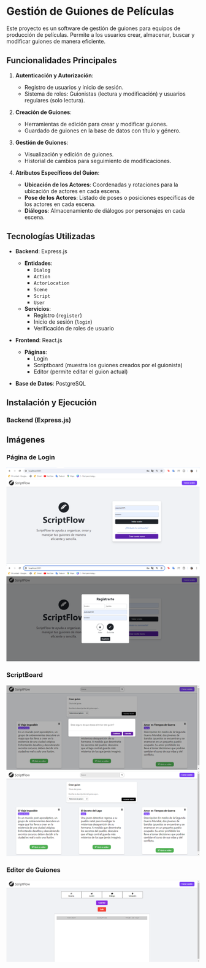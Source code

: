 # Gestión de Guiones de Películas

Este proyecto es un software de gestión de guiones para equipos de producción de películas. Permite a los usuarios crear, almacenar, buscar y modificar guiones de manera eficiente. 

## Funcionalidades Principales

1. **Autenticación y Autorización**:
   - Registro de usuarios y inicio de sesión.
   - Sistema de roles: Guionistas (lectura y modificación) y usuarios regulares (solo lectura).

2. **Creación de Guiones**:
   - Herramientas de edición para crear y modificar guiones.
   - Guardado de guiones en la base de datos con título y género.

3. **Gestión de Guiones**:
   - Visualización y edición de guiones.
   - Historial de cambios para seguimiento de modificaciones.

4. **Atributos Específicos del Guion**:
   - **Ubicación de los Actores**: Coordenadas y rotaciones para la ubicación de actores en cada escena.
   - **Pose de los Actores**: Listado de poses o posiciones específicas de los actores en cada escena.
   - **Diálogos**: Almacenamiento de diálogos por personajes en cada escena.

## Tecnologías Utilizadas

- **Backend**: Express.js
  - **Entidades**:
    - `Dialog`
    - `Action`
    - `ActorLocation`
    - `Scene`
    - `Script`
    - `User`
  - **Servicios**:
    - Registro (`register`)
    - Inicio de sesión (`login`)
    - Verificación de roles de usuario

- **Frontend**: React.js
  - **Páginas**:
    - Login
    - Scriptboard (muestra los guiones creados por el guionista)
    - Editor (permite editar el guion actual)

- **Base de Datos**: PostgreSQL

## Instalación y Ejecución

### Backend (Express.js)

## Imágenes

### Página de Login
![Página de Login](./LoginPage.png)
![Página de Login](./Registro.png)


### ScriptBoard
![ScriptBoard](./ScriptBoardDelete.png)
![ScriptBoard](./ScriptBoardPage.png)


### Editor de Guiones
![Editor de Guiones](./EditorPage.png)

